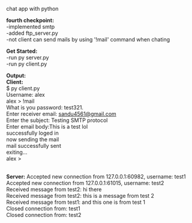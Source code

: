 chat app with python

**fourth checkpoint:**<br />
-implemented smtp<br />
-added ftp_server.py<br />
-not client can send mails by using '!mail' command when chating<br />

**Get Started:**<br />
-run py server.py<br />
-run py client.py<br />

**Output:<br />
Client:**<br />
$ py client.py<br />
Username: alex<br />
alex > !mail<br />
What is you password: test321.<br />
Enter receiver email: sandu4561@gmail.com<br />
Enter the subject: Testing SMTP protocol<br />
Enter email body:This is a test lol<br />
successfully loged in<br />
now sending the mail<br />
mail successfully sent<br />
exiting...<br />
alex > <br />
<br />


**Server:**
Accepted new connection from 127.0.0.1:60982, username: test1<br />
Accepted new connection from 127.0.0.1:61015, username: test2<br />
Received message from test2: hi there<br />
Received message from test2: this is a message from test 2<br />
Received message from test1: and this one is from test 1<br />
Closed connection from: test1<br />
Closed connection from: test2<br />
